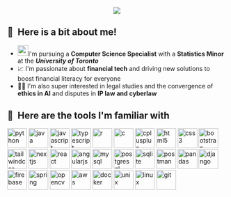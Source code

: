 <link rel="stylesheet" type='text/css' href="https://cdn.jsdelivr.net/gh/devicons/devicon@latest/devicon.min.css" />    
<!-- ## Hi, I'm Vibhas! 👋 -->
<p align="center">
  <img src="https://capsule-render.vercel.app/api?type=blur&height=175&color=&color=001bc7&text=Hi!%20I'm%20Vibhas!%20😊&textBg=false&fontColor=ffffe8&animation=fadeIn&fontSize=40"/>
</p>
<!-- **VibhasR/vibhasr** is a ✨ _special_ ✨ repository because its `README.md` (this file) appears on your GitHub profile.-->

<h2> 🧠 &nbsp;Here is a bit about me!</h2>
<ul align="left">
  <li><img src="https://upload.wikimedia.org/wikipedia/en/thumb/0/04/Utoronto_coa.svg/1200px-Utoronto_coa.svg.png" alt="vscode" width="24.5" height="24.5"/>I'm pursuing a    <strong>Computer Science Specialist</strong> with a <strong>Statistics Minor</strong> at the <strong><em>University of Toronto</em></strong></li>
  <li> 📈 I'm passionate about <strong>financial tech</strong> and driving new solutions to boost financial literacy for everyone </li>
  <li> 👨‍⚖️ I'm also super interested in legal studies and the convergence of <strong>ethics in AI</strong> and disputes in <strong>IP law and cyberlaw</strong></li>
</ul>

<h2> 🚀 &nbsp;Here are the tools I'm familiar with</h2>
<p align="left">
  <img src="https://cdn.jsdelivr.net/gh/devicons/devicon@latest/icons/python/python-original.svg" alt="python" width="45" height="45"/>
  <img src="https://cdn.jsdelivr.net/gh/devicons/devicon@latest/icons/java/java-original.svg" alt="java" width="45" height="45"/>
  <img src="https://cdn.jsdelivr.net/gh/devicons/devicon@latest/icons/javascript/javascript-original.svg" alt="javascript" width="45" height="45"/>
  <img src="https://cdn.jsdelivr.net/gh/devicons/devicon@latest/icons/typescript/typescript-original.svg" alt="typescript" width="45" height="45"/>
  <img src="https://cdn.jsdelivr.net/gh/devicons/devicon@latest/icons/r/r-original.svg" alt="r" width="45" height="45"/>
  <img src="https://cdn.jsdelivr.net/gh/devicons/devicon@latest/icons/c/c-original.svg" alt="c" width="45" height="45"/>
  <img src="https://cdn.jsdelivr.net/gh/devicons/devicon@latest/icons/cplusplus/cplusplus-original.svg" alt="cplusplus" width="45" height="45"/>
  <img src="https://cdn.jsdelivr.net/gh/devicons/devicon@latest/icons/html5/html5-original.svg" alt="html5" width="45" height="45"/>
  <img src="https://cdn.jsdelivr.net/gh/devicons/devicon@latest/icons/css3/css3-original.svg" alt="css3" width="45" height="45"/>
  <img src="https://cdn.jsdelivr.net/gh/devicons/devicon@latest/icons/bootstrap/bootstrap-original.svg" alt="bootstrap" width="45" height="45"/>
  <img src="https://cdn.jsdelivr.net/gh/devicons/devicon@latest/icons/tailwindcss/tailwindcss-original.svg" alt="tailwindcss" width="45" height="45"/>
  <img src="https://cdn.jsdelivr.net/gh/devicons/devicon@latest/icons/nextjs/nextjs-original.svg" alt="nextjs" width="45" height="45"/>
  <img src="https://cdn.jsdelivr.net/gh/devicons/devicon@latest/icons/react/react-original.svg" alt="react" width="45" height="45"/>
  <img src="https://cdn.jsdelivr.net/gh/devicons/devicon@latest/icons/angularjs/angularjs-original.svg" alt="angularjs" width="45" height="45"/>     
  <img src="https://cdn.jsdelivr.net/gh/devicons/devicon@latest/icons/mysql/mysql-original.svg" alt="mysql" width="45" height="45"/>
  <img src="https://cdn.jsdelivr.net/gh/devicons/devicon@latest/icons/postgresql/postgresql-original.svg" alt="postgresql" width="45" height="45"/>
  <img src="https://cdn.jsdelivr.net/gh/devicons/devicon@latest/icons/sqlite/sqlite-original.svg" alt="sqlite" width="45" height="45"/>
  <img src="https://cdn.jsdelivr.net/gh/devicons/devicon@latest/icons/postman/postman-original.svg" alt="postman" width="45" height="45"/>
  <img src="https://cdn.jsdelivr.net/gh/devicons/devicon@latest/icons/pandas/pandas-original.svg" alt="pandas" width="45" height="45"/>
  <img src="https://cdn.jsdelivr.net/gh/devicons/devicon@latest/icons/django/django-plain.svg" alt="django" width="45" height="45"/>
  <img src="https://cdn.jsdelivr.net/gh/devicons/devicon@latest/icons/firebase/firebase-original.svg" alt="firebase" width="45" height="45"/>
  <img src="https://cdn.jsdelivr.net/gh/devicons/devicon@latest/icons/spring/spring-original.svg" alt="spring" width="45" height="45"/>
  <img src="https://cdn.jsdelivr.net/gh/devicons/devicon@latest/icons/opencv/opencv-original.svg" alt="opencv" width="45" height="45"/>
  <img src="https://cdn.jsdelivr.net/gh/devicons/devicon@latest/icons/amazonwebservices/amazonwebservices-plain-wordmark.svg" alt="aws" width="45" height="45"/>
  <img src="https://cdn.jsdelivr.net/gh/devicons/devicon@latest/icons/docker/docker-plain.svg" alt="docker" width="45" height="45"/>
  <img src="https://cdn.jsdelivr.net/gh/devicons/devicon@latest/icons/unix/unix-original.svg" alt="unix" width="45" height="45"/>
  <img src="https://cdn.jsdelivr.net/gh/devicons/devicon@latest/icons/linux/linux-original.svg" alt="linux" width="45" height="45"/>
  <img src="https://cdn.jsdelivr.net/gh/devicons/devicon@latest/icons/git/git-original.svg" alt="git" width="45" height="45"/>        
  <!-- <em><p>More icons to be added... (WIP)</p></em> -->
</p>
